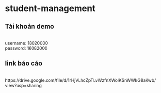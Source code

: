 # student-management

<h2> Tài khoản demo</h2> <br>
username: 18020000 <br>
password: 16082000

<h2> link báo cáo</h2> <br>
https://drive.google.com/file/d/1rHjVLhcZpTLvWzfnXWolKSnWWkG8aKwb/view?usp=sharing
